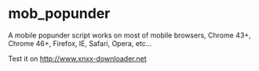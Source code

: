 # mob_popunder
A mobile popunder script works on most of mobile browsers, Chrome 43+, Chrome 46+, Firefox, IE, Safari, Opera, etc...

Test it on http://www.xnxx-downloader.net
